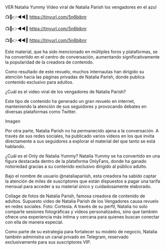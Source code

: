 VER Natalia Yummy Video viral de Natalia Parish los vengadores en el azul

📺📱👉◄◄🔴  https://tinyurl.com/5n6bjbnr

📺📱👉◄◄🔴  https://tinyurl.com/5n6bjbnr

📺📱👉◄◄🔴  https://tinyurl.com/5n6bjbnr

Este material, que ha sido mencionado en múltiples foros y plataformas, se ha convertido en el centro de conversación, aumentando significativamente la popularidad de la creadora de contenido.

Como resultado de este revuelo, muchos internautas han dirigido su atención hacia las páginas privadas de Natalia Parish, donde publica contenido exclusivo para adultos.


¿Cuál es el video viral de los vengadores de Natalia Parish?

Este tipo de contenido ha generado un gran revuelo en internet, manteniendo la atención de sus seguidores y provocando debates en diversas plataformas como Twitter.

Imagen

Por otra parte, Natalia Parish no ha permanecido ajena a la conversación. A través de sus redes sociales, ha publicado varios videos en los que invita directamente a sus seguidores a explorar el material del que tanto se está hablando.

¿Cuál es el Only de Natalia Yummy?
Natalia Yummy se ha convertido en una figura destacada dentro de la plataforma OnlyFans, donde ha ganado notoriedad gracias a su contenido exclusivo dirigido al público adulto.

Bajo el nombre de usuario @nataliapariish, esta creadora ha sabido captar la atención de miles de suscriptores que están dispuestos a pagar una tarifa mensual para acceder a su material único y cuidadosamente elaborado.

Collage de fotos de Natalia Parish, famosa creadora de contenido de adultos. 
Supuesto video de Natalia Parish de los Vengadores causa revuelo en redes sociales. Foto: Cortesía.
A través de su perfil, Natalia no solo comparte sesiones fotográficas y videos personalizados, sino que también ofrece una experiencia más íntima y cercana para quienes buscan conectar con ella de manera especial.

Como parte de su estrategia para fortalecer su modelo de negocio, Natalia también administra un canal privado en Telegram, reservado exclusivamente para sus suscriptores VIP.
